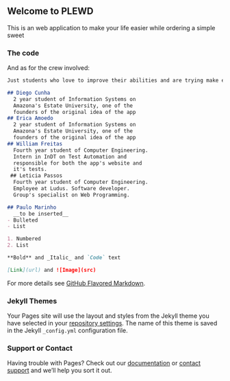 ## Welcome to PLEWD

This is an web application to make your life easier while ordering a simple sweet

### The code

And as for the crew involved:

```markdown
Just students who love to improve their abilities and are trying make everyone's lives easier.

## Diego Cunha
  2 year student of Information Systems on 
  Amazona's Estate University, one of the 
  founders of the original idea of the app 
## Erica Amoedo
  2 year student of Information Systems on 
  Amazona's Estate University, one of the 
  founders of the original idea of the app 
## William Freitas
  Fourth year student of Computer Engineering. 
  Intern in InDT on Test Automation and 
  responsible for both the app's website and 
  it's tests.
 ## Leticia Passos
  Fourth year student of Computer Engineering. 
  Employee at Ludus. Software developer. 
  Group's specialist on Web Programming.

## Paulo Marinho
  __to be inserted__
- Bulleted
- List

1. Numbered
2. List

**Bold** and _Italic_ and `Code` text

[Link](url) and ![Image](src)
```

For more details see [GitHub Flavored Markdown](https://guides.github.com/features/mastering-markdown/).

### Jekyll Themes

Your Pages site will use the layout and styles from the Jekyll theme you have selected in your [repository settings](https://github.com/WilliamFreitas217/PLEWD/settings). The name of this theme is saved in the Jekyll `_config.yml` configuration file.

### Support or Contact

Having trouble with Pages? Check out our [documentation](https://help.github.com/categories/github-pages-basics/) or [contact support](https://github.com/contact) and we’ll help you sort it out.
